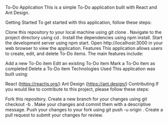 To-Do Application
This is a simple To-Do application built with React and Ant Design.

Getting Started
To get started with this application, follow these steps:

Clone this repository to your local machine using git clone <repository-url>.
Navigate to the project directory using cd <project-name>.
Install the dependencies using npm install.
Start the development server using npm start.
Open http://localhost:3000 in your web browser to view the application.
Features
This application allows users to create, edit, and delete To-Do items. The main features include:

Add a new To-Do item
Edit an existing To-Do item
Mark a To-Do item as completed
Delete a To-Do item
Technologies Used
This application was built using:

React (https://reactjs.org/)
Ant Design (https://ant.design/)
Contributing
If you would like to contribute to this project, please follow these steps:

Fork this repository.
Create a new branch for your changes using git checkout -b <branch-name>.
Make your changes and commit them with a descriptive message.
Push your changes to your fork using git push -u origin <branch-name>.
Create a pull request to submit your changes for review.
